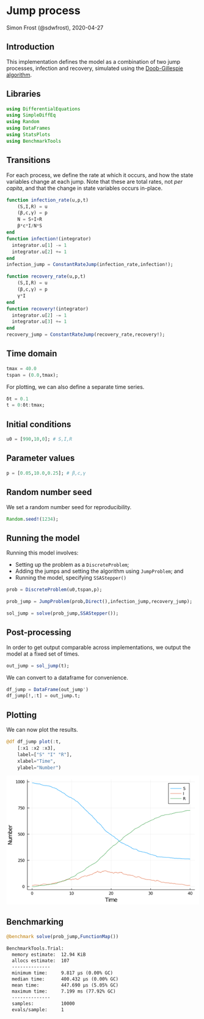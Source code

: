 # Jump process
Simon Frost (@sdwfrost), 2020-04-27

## Introduction

This implementation defines the model as a combination of two jump processes, infection and recovery, simulated using the [Doob-Gillespie algorithm](https://en.wikipedia.org/wiki/Gillespie_algorithm).

## Libraries

```julia
using DifferentialEquations
using SimpleDiffEq
using Random
using DataFrames
using StatsPlots
using BenchmarkTools
```




## Transitions

For each process, we define the rate at which it occurs, and how the state variables change at each jump. Note that these are total rates, not *per capita*, and that the change in state variables occurs in-place.

```julia
function infection_rate(u,p,t)
    (S,I,R) = u
    (β,c,γ) = p
    N = S+I+R
    β*c*I/N*S
end
function infection!(integrator)
  integrator.u[1] -= 1
  integrator.u[2] += 1
end
infection_jump = ConstantRateJump(infection_rate,infection!);
```


```julia
function recovery_rate(u,p,t)
    (S,I,R) = u
    (β,c,γ) = p
    γ*I
end
function recovery!(integrator)
  integrator.u[2] -= 1
  integrator.u[3] += 1
end
recovery_jump = ConstantRateJump(recovery_rate,recovery!);
```





## Time domain

```julia
tmax = 40.0
tspan = (0.0,tmax);
```




For plotting, we can also define a separate time series.

```julia
δt = 0.1
t = 0:δt:tmax;
```




## Initial conditions

```julia
u0 = [990,10,0]; # S,I,R
```




## Parameter values

```julia
p = [0.05,10.0,0.25]; # β,c,γ
```




## Random number seed

We set a random number seed for reproducibility.

```julia
Random.seed!(1234);
```




## Running the model

Running this model involves:

- Setting up the problem as a `DiscreteProblem`;
- Adding the jumps and setting the algorithm using `JumpProblem`; and
- Running the model, specifying `SSAStepper()`

```julia
prob = DiscreteProblem(u0,tspan,p);
```


```julia
prob_jump = JumpProblem(prob,Direct(),infection_jump,recovery_jump);
```


```julia
sol_jump = solve(prob_jump,SSAStepper());
```




## Post-processing

In order to get output comparable across implementations, we output the model at a fixed set of times.

```julia
out_jump = sol_jump(t);
```




We can convert to a dataframe for convenience.

```julia
df_jump = DataFrame(out_jump')
df_jump[!,:t] = out_jump.t;
```




## Plotting

We can now plot the results.

```julia
@df df_jump plot(:t,
    [:x1 :x2 :x3],
    label=["S" "I" "R"],
    xlabel="Time",
    ylabel="Number")
```

![](figures/jump_process_14_1.png)



## Benchmarking

```julia
@benchmark solve(prob_jump,FunctionMap())
```

```
BenchmarkTools.Trial: 
  memory estimate:  12.94 KiB
  allocs estimate:  107
  --------------
  minimum time:     9.817 μs (0.00% GC)
  median time:      400.432 μs (0.00% GC)
  mean time:        447.690 μs (5.05% GC)
  maximum time:     7.199 ms (77.92% GC)
  --------------
  samples:          10000
  evals/sample:     1
```


